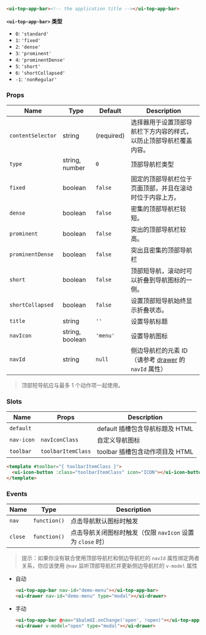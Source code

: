 ```html
<ui-top-app-bar><!-- the application title --></ui-top-app-bar>
```

**`<ui-top-app-bar>` 类型**

- `0`: `'standard'`
- `1`: `'fixed'`
- `2`: `'dense'`
- `3`: `'prominent'`
- `4`: `'prominentDense'`
- `5`: `'short'`
- `6`: `'shortCollapsed'`
- `-1`: `'nonRegular'`

### Props

| Name              | Type            | Default    | Description                                                                  |
| ----------------- | --------------- | ---------- | ---------------------------------------------------------------------------- |
| `contentSelector` | string          | (required) | 选择器用于设置顶部导航栏下方内容的样式，以防止顶部导航栏覆盖内容。           |
| `type`            | string, number  | `0`        | 顶部导航栏类型                                                               |
| `fixed`           | boolean         | `false`    | 固定的顶部导航栏位于页面顶部，并且在滚动时位于内容上方。                     |
| `dense`           | boolean         | `false`    | 密集的顶部导航栏较短。                                                       |
| `prominent`       | boolean         | `false`    | 突出的顶部导航栏较高。                                                       |
| `prominentDense`  | boolean         | `false`    | 突出且密集的顶部导航栏                                                       |
| `short`           | boolean         | `false`    | 顶部短导航，滚动时可以折叠到导航图标的一侧。                                 |
| `shortCollapsed`  | boolean         | `false`    | 设置顶部短导航始终显示折叠状态。                                             |
| `title`           | string          | `''`       | 设置导航标题                                                                 |
| `navIcon`         | string, boolean | `'menu'`   | 设置导航图标                                                                 |
| `navId`           | string          | `null`     | 侧边导航栏的元素 ID（请参考 [drawer](/#/navigation/drawer) 的 `navId` 属性） |

> 顶部短导航应与最多 1 个动作项一起使用。

### Slots

| Name       | Props              | Description                     |
| ---------- | ------------------ | ------------------------------- |
| `default`  |                    | default 插槽包含导航标题及 HTML |
| `nav-icon` | `navIconClass`     | 自定义导航图标                  |
| `toolbar`  | `toolbarItemClass` | toolbar 插槽包含动作项目及 HTML |

```html
<template #toolbar="{ toolbarItemClass }">
  <ui-icon-button :class="toolbarItemClass" icon="ICON"></ui-icon-button>
</template>
```

### Events

| Name    | Type         | Description                                                |
| ------- | ------------ | ---------------------------------------------------------- |
| `nav`   | `function()` | 点击导航默认图标时触发                                     |
| `close` | `function()` | 点击导航关闭图标时触发（仅限 `navIcon` 设置为 `close` 时） |

> 提示：如果你没有联合使用顶部导航栏和侧边导航栏的 `navId` 属性绑定两者关系，你应该使用 `@nav` 监听顶部导航栏并更新侧边导航栏的 `v-model` 属性

- 自动

  ```html
  <ui-top-app-bar nav-id="demo-menu"></ui-top-app-bar>
  <ui-drawer nav-id="demo-menu" type="modal"></ui-drawer>
  ```

- 手动

  ```html
  <ui-top-app-bar @nav="$balmUI.onChange('open', !open)"></ui-top-app-bar>
  <ui-drawer v-model="open" type="modal"></ui-drawer>
  ```
